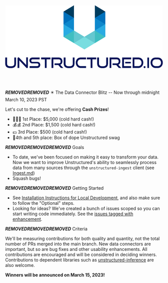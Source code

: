 ﻿<h3 align="center">
  <img
    src="https://raw.githubusercontent.com/Unstructured-IO/unstructured/main/img/unstructured_logo.png"
    height="200"
  >
</h3>

<div align="center">

</div>

<br /><br />

***REMOVED******REMOVED*** :eight_pointed_black_star: The Data Connector Blitz  -- Now through midnight March 10, 2023 PST

Let's cut to the chase, we're offering **Cash Prizes**!

-   💸💸💸 1st Place: $5,000 (cold hard  cash!)
-   💰💰 2nd Place: $1,500 (cold hard  cash!)
-   💵 3rd Place: $500 (cold hard  cash!)
-   🎁4th and 5th place: Box of dope Unstructured swag    


***REMOVED******REMOVED******REMOVED***  Goals
 
* To date, we've been focused on making it easy to transform your data. Now we want to improve Unstructured's ability to seamlessly process data from many sources through the `unstructured-ingest` client (see [Ingest.md](https://github.com/Unstructured-IO/unstructured/blob/main/Ingest.md***REMOVED***the-unstructured-ingest-cli))
* Squash bugs!

***REMOVED******REMOVED******REMOVED*** Getting Started

* See [Installation Instructions for Local Development](https://github.com/Unstructured-IO/unstructured***REMOVED***coffee-installation-instructions-for-local-development), and also make sure to follow the "Optional" steps.
* Looking for ideas? We've created a bunch of issues scoped so you can start writing code immediately. See the [issues tagged with enhancement](https://github.com/Unstructured-IO/unstructured/issues?q=is%3Aissue+is%3Aopen+label%3Aenhancement).

***REMOVED******REMOVED******REMOVED*** Criteria 

We'll be measuring contributions for both quality and quantity, not the total number of PRs merged into the main branch. New data connectors are important, but so are bug fixes and other usability enhancements. All contributions are encouraged and will be considered in deciding winners. Contributions to dependent libraries such as [unstructured-inference](https://github.com/Unstructured-IO/unstructured-inference) are also welcome.

**Winners will be announced on March 15, 2023!**
